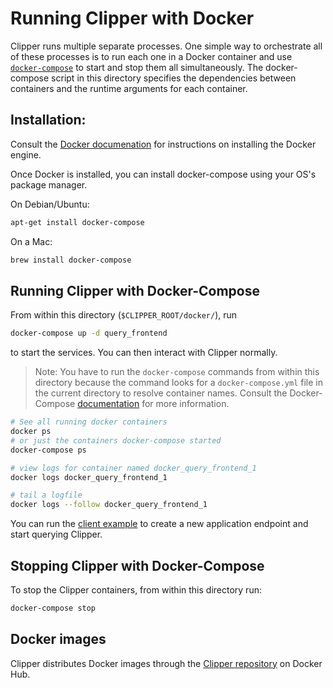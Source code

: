 # Running Clipper with Docker

Clipper runs multiple separate processes. One simple way to orchestrate
all of these processes is to run each one in a Docker container and use
[`docker-compose`](https://docs.docker.com/compose/) to start and stop them
all simultaneously. The docker-compose script in this directory specifies the
dependencies between containers and the runtime arguments for each container.

## Installation:

Consult the [Docker documenation](https://docs.docker.com/engine/installation/)
for instructions on installing the Docker engine.

Once Docker is installed, you can install docker-compose using your
OS's package manager.

On Debian/Ubuntu:
```sh
apt-get install docker-compose
```

On a Mac:
```sh
brew install docker-compose
```

## Running Clipper with Docker-Compose

From within this directory (`$CLIPPER_ROOT/docker/`), run
```sh
docker-compose up -d query_frontend
```
to start the services. You can then interact with Clipper normally.

> Note: You have to run the `docker-compose` commands from within this
> directory because the command looks for a `docker-compose.yml` file in the
> current directory to resolve container names. Consult the Docker-Compose
> [documentation](https://docs.docker.com/compose/gettingstarted/#/step-4-build-and-run-your-app-with-compose)
> for more information.

```sh
# See all running docker containers
docker ps
# or just the containers docker-compose started
docker-compose ps

# view logs for container named docker_query_frontend_1
docker logs docker_query_frontend_1

# tail a logfile
docker logs --follow docker_query_frontend_1
```

You can run the [client example](../examples/basic_query/example_client.py) to create
a new application endpoint and start querying Clipper.

## Stopping Clipper with Docker-Compose

To stop the Clipper containers, from within this directory run:
```sh
docker-compose stop
```

## Docker images

Clipper distributes Docker images through the [Clipper repository](https://hub.docker.com/u/clipper/dashboard/) on Docker Hub.
